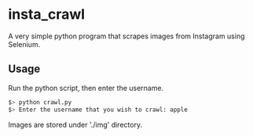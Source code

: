 ﻿# insta_crawl

A very simple python program that scrapes images from Instagram using Selenium.

## Usage
Run the python script, then enter the username. 
```python
$> python crawl.py 
$> Enter the username that you wish to crawl: apple
```

Images are stored under './img' directory. 
